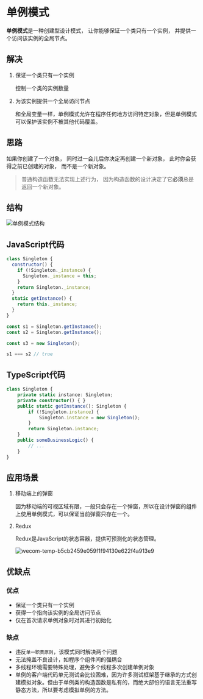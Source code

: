 # 单例模式

**单例模式**是一种创建型设计模式， 让你能够保证一个类只有一个实例， 并提供一个访问该实例的全局节点。

## 解决

1. 保证一个类只有一个实例

   控制一个类的实例数量

2. 为该实例提供一个全局访问节点

   和全局变量一样，单例模式允许在程序任何地方访问特定对象，但是单例模式可以保护该实例不被其他代码覆盖。

## 思路

如果你创建了一个对象， 同时过一会儿后你决定再创建一个新对象， 此时你会获得之前已创建的对象， 而不是一个新对象。

> 普通构造函数无法实现上述行为， 因为构造函数的设计决定了它**必须**总是返回一个新对象。



## 结构

![单例模式结构](https://refactoringguru.cn/images/patterns/diagrams/singleton/structure-zh.png?id=207b153c1abb131ee4eb)



## JavaScript代码

```javascript
class Singleton {
  constructor() {
    if (!Singleton._instance) {
      Singleton._instance = this;
    }
    return Singleton._instance;
  }
  static getInstance() {
    return this._instance;
  }
}

const s1 = Singleton.getInstance();
const s2 = Singleton.getInstance();

const s3 = new Singleton();

s1 === s2 // true
```

## TypeScript代码

```typescript
class Singleton {
    private static instance: Singleton;
    private constructor() { }
    public static getInstance(): Singleton {
        if (!Singleton.instance) {
            Singleton.instance = new Singleton();
        }
        return Singleton.instance;
    }
    public someBusinessLogic() {
        // ...
    }
}
```



## 应用场景

1. 移动端上的弹窗

   因为移动端的可视区域有限，一般只会存在一个弹窗，所以在设计弹窗的组件上使用单例模式，可以保证当前弹窗只存在一个。

2. Redux

   Redux是JavaScript的状态容器，提供可预测化的状态管理。

   ![wecom-temp-b5cb2459e059f1f94130e622f4a913e9](/Users/louistsang/Desktop/单例模式/wecom-temp-b5cb2459e059f1f94130e622f4a913e9-4952172.png)

   

## 优缺点

### 优点

- 保证一个类只有一个实例
- 获得一个指向该实例的全局访问节点
- 仅在首次请求单例对象时对其进行初始化

### 缺点

- 违反`单一职责原则`，该模式同时解决两个问题
- 无法掩盖不良设计，如程序个组件间的强耦合
- 多线程环境需要特殊处理，避免多个线程多次创建单例对象
- 单例的客户端代码单元测试会比较困难，因为许多测试框架基于继承的方式创建模拟对象。但由于单例类的构造函数是私有的，而绝大部份的语言无法重写静态方法，所以要考虑模拟单例的方法。

